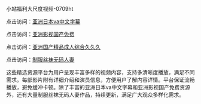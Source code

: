 小站福利大尺度视频-0709ht

点击访问：<a href="https://heiliaozj3tjd.pages.dev">亚洲日本va中文字幕</a>

点击访问：<a href="https://heiliaoe8ajia.pages.dev">亚洲影视国产免费</a>

点击访问：<a href="https://heiliaoxqkkct.pages.dev">亚洲国产精品成人综合久久久</a>

点击访问：<a href="https://heiliaoxwd5i8.pages.dev">制服丝袜无码人妻</a>

这些精选资源平台为用户呈现丰富多样的视频内容，支持多清晰度播放，满足不同需求。每部影片附有详细介绍和演员信息，方便用户了解内容详情。平台保证流畅播放，避免缓冲卡顿。除了丰富的亚洲日本va中文字幕和亚洲影视国产免费资源外，还有大量制服丝袜无码人妻作品，持续更新，满足广大观众多样化需求。

<span style="display:none;">[Canonical link](https://github.com/met20250709/met3 ）</span>
